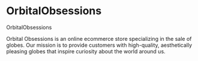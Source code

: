 # OrbitalObsessions

OrbitalObsessions

Orbital Obsessions is an online ecommerce store specializing in the sale of globes. Our mission is to provide customers with high-quality, aesthetically pleasing globes that inspire curiosity about the world around us.
